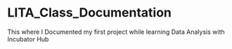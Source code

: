 # LITA_Class_Documentation
This where I Documented my first project while learning Data Analysis with Incubator Hub
